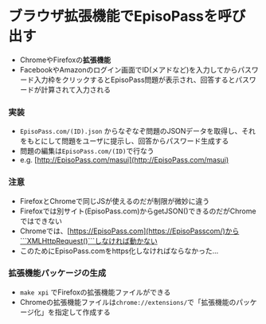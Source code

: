 # ブラウザ拡張機能でEpisoPassを呼び出す

* ChromeやFirefoxの**拡張機能**
* FacebookやAmazonのログイン画面でID(メアドなど)を入力してからパスワード入力枠をクリックするとEpisoPass問題が表示され、回答するとパスワードが計算されて入力される

### 実装

* ```EpisoPass.com/(ID).json``` からなぞなぞ問題のJSONデータを取得し、それをもとにして問題をユーザに提示し、回答からパスワード生成する
* 問題の編集は```EpisoPass.com/(ID)```で行なう
* e.g. [http://EpisoPass.com/masui](http://EpisoPass.com/masui)

### 注意

* FirefoxとChromeで同じJSが使えるのだが制限が微妙に違う
* Firefoxでは別サイト(EpisoPass.com)からgetJSON()できるのだがChromeではできない
* Chromeでは、[https://EpisoPass.com](https://EpisoPasscom/)から```XMLHttpRequest()```しなければ動かない
* このためにEpisoPass.comをhttps化しなければならなかった...

### 拡張機能パッケージの生成

* ```make xpi``` でFirefoxの拡張機能ファイルができる
* Chromeの拡張機能ファイルは```chrome://extensions/```で「拡張機能のパッケージ化」を指定して作成する


